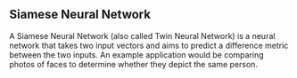 ## Siamese Neural Network

A Siamese Neural Network (also called Twin Neural Network) is a neural network that takes two input vectors and aims to predict a difference metric between the two inputs. An example application would be comparing photos of faces to determine whether they depict the same person.


